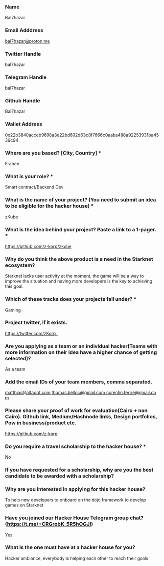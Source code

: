 ### Name
Bal7hazar

### Email Adddress
bal7hazar@proton.me

### Twitter Handle
bal7hazar

### Telegram Handle
bal7hazar

### Github Handle
Bal7hazar

### Wallet Address
0x22b3840acceb9698a3e22bd602d63c8f7666c0aaba488a92253931ba4539c94

### Where are you based? [City, Country] *
France

### What is your role? *
Smart contract/Backend Dev

### What is the name of your project? (You need to submit an idea to be eligible for the hacker house) *
zKube

### What is the idea behind your project? Paste a link to a 1-pager. *
https://github.com/z-korp/zkube

### Why do you think the above product is a need in the Starknet ecosystem?
Starknet lacks user activity at the moment, the game will be a way to improve the situation and having more developers is the key to achieving this goal.

### Which of these tracks does your projects fall under? *
Gaming

### Project twitter, if it exists.
https://twitter.com/zKorp_

### Are you applying as a team or an individual hacker(Teams with more information on their idea have a higher chance of getting selected)?
As a team

### Add the email IDs of your team members, comma separated.
matthias@altadot.com,thomas.belloc@gmail.com,corentin.terrie@gmail.com

### Please share your proof of work for evaluation(Cairo + non Cairo). Github link, Medium/Hashnode links, Design portfolios, Pow in business/product etc.
https://github.com/z-korp

### Do you require a travel scholarship to the hacker house? *
No

### If you have requested for a scholarship, why are you the best candidate to be awarded with a scholarship?

### Why are you interested in applying for this hacker house?
To help new developers to onboard on the dojo framework to develop games on Starknet

### Have you joined our Hacker House Telegram group chat? (https://t.me/+CRGrobK_5R5hOGJl)
Yes

### What is the one must have at a hacker house for you?
Hacker ambiance, everybody is helping each other to reach their goals
